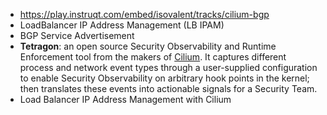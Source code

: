 - https://play.instruqt.com/embed/isovalent/tracks/cilium-bgp
- LoadBalancer IP Address Management (LB IPAM)
- BGP Service Advertisement
- **Tetragon**: an open source Security Observability and Runtime Enforcement tool from the makers of [Cilium](https://cilium.io/). It captures different process and network event types through a user-supplied configuration to enable Security Observability on arbitrary hook points in the kernel; then translates these events into actionable signals for a Security Team.
- Load Balancer IP Address Management with Cilium